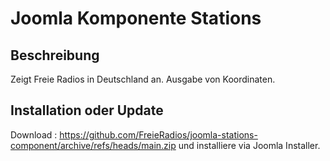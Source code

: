 # Joomla Komponente Stations

## Beschreibung

Zeigt Freie Radios in Deutschland an. Ausgabe von Koordinaten. 

## Installation oder Update

Download : https://github.com/FreieRadios/joomla-stations-component/archive/refs/heads/main.zip und installiere via Joomla Installer.


